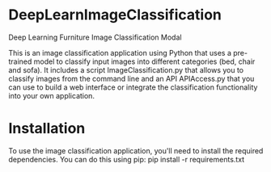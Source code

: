 # DeepLearnImageClassification
Deep Learning Furniture Image Classification Modal

This is an image classification application using Python that uses a pre-trained model to classify input images into different categories (bed, chair and sofa). It includes a script ImageClassification.py that allows you to classify images from the command line and an API APIAccess.py that you can use to build a web interface or integrate the classification functionality into your own application.

# Installation
To use the image classification application, you'll need to install the required dependencies. You can do this using pip:
pip install -r requirements.txt
